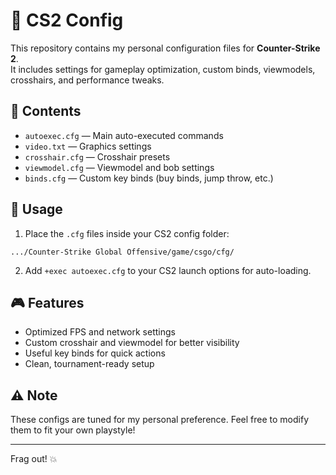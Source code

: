 # 🎯 CS2 Config

This repository contains my personal configuration files for **Counter-Strike 2**.  
It includes settings for gameplay optimization, custom binds, viewmodels, crosshairs, and performance tweaks.

## 📂 Contents

- `autoexec.cfg` — Main auto-executed commands
- `video.txt` — Graphics settings
- `crosshair.cfg` — Crosshair presets
- `viewmodel.cfg` — Viewmodel and bob settings
- `binds.cfg` — Custom key binds (buy binds, jump throw, etc.)

## 🚀 Usage

1. Place the `.cfg` files inside your CS2 config folder:
```
.../Counter-Strike Global Offensive/game/csgo/cfg/
```
2. Add `+exec autoexec.cfg` to your CS2 launch options for auto-loading.

## 🎮 Features

- Optimized FPS and network settings
- Custom crosshair and viewmodel for better visibility
- Useful key binds for quick actions
- Clean, tournament-ready setup

## ⚠️ Note

These configs are tuned for my personal preference. Feel free to modify them to fit your own playstyle!

---

Frag out! 💥
